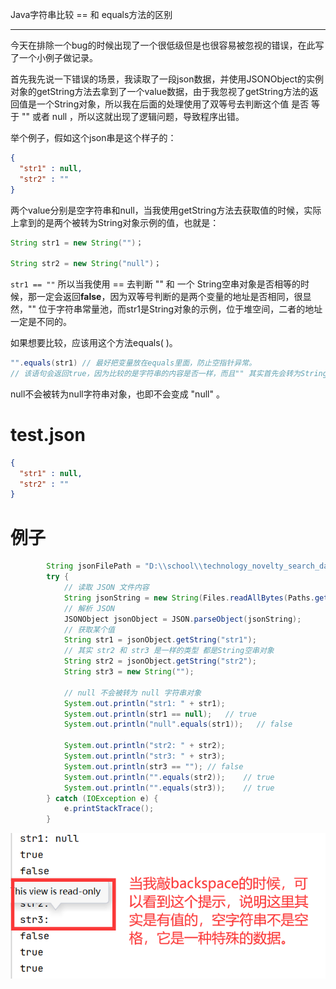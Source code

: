 Java字符串比较 == 和 equals方法的区别



------

今天在排除一个bug的时候出现了一个很低级但是也很容易被忽视的错误，在此写了一个小例子做记录。

首先我先说一下错误的场景，我读取了一段json数据，并使用JSONObject的实例对象的getString方法去拿到了一个value数据，由于我忽视了getString方法的返回值是一个String对象，所以我在后面的处理使用了双等号去判断这个值 是否 等于 "" 或者 null ，所以这就出现了逻辑问题，导致程序出错。

举个例子，假如这个json串是这个样子的：

```json
{
  "str1" : null,
  "str2" : ""
}
```

两个value分别是空字符串和null，当我使用getString方法去获取值的时候，实际上拿到的是两个被转为String对象示例的值，也就是：

```java
String str1 = new String("")；

String str2 = new String("null")；
```

`str1 == ""`
所以当我使用 == 去判断 "" 和 一个 String空串对象是否相等的时候，那一定会返回**false**，因为双等号判断的是两个变量的地址是否相同，很显然，"" 位于字符串常量池，而str1是String对象的示例，位于堆空间，二者的地址一定是不同的。

如果想要比较，应该用这个方法equals( )。

```java
"".equals(str1)	// 最好把变量放在equals里面，防止空指针异常。
// 该语句会返回true，因为比较的是字符串的内容是否一样，而且"" 其实首先会转为String对象再去和equals里面的参数进行比较，所以结果肯定是true。
```

null不会被转为null字符串对象，也即不会变成 "null" 。

# test.json

```json
{
  "str1" : null,
  "str2" : ""
}
```

# 例子

```java
        String jsonFilePath = "D:\\school\\technology_novelty_search_data_analysis_system\\tech\\src\\main\\java\\com\\ruoyi\\test\\qcc\\test.json";
        try {
            // 读取 JSON 文件内容
            String jsonString = new String(Files.readAllBytes(Paths.get(jsonFilePath)));
            // 解析 JSON
            JSONObject jsonObject = JSON.parseObject(jsonString);
            // 获取某个值
            String str1 = jsonObject.getString("str1");
            // 其实 str2 和 str3 是一样的类型 都是String空串对象
            String str2 = jsonObject.getString("str2");
            String str3 = new String("");

            // null 不会被转为 null 字符串对象
            System.out.println("str1: " + str1);
            System.out.println(str1 == null);   // true
            System.out.println("null".equals(str1));   // false

            System.out.println("str2: " + str2);
            System.out.println("str3: " + str3);
            System.out.println(str3 == ""); // false
            System.out.println("".equals(str2));    // true
            System.out.println("".equals(str3));    // true
        } catch (IOException e) {
            e.printStackTrace();
        }
```

![image-20230708154408621](https://raw.githubusercontent.com/SAH01/wordpress-img/master/imgs/image-20230708154408621.png)

